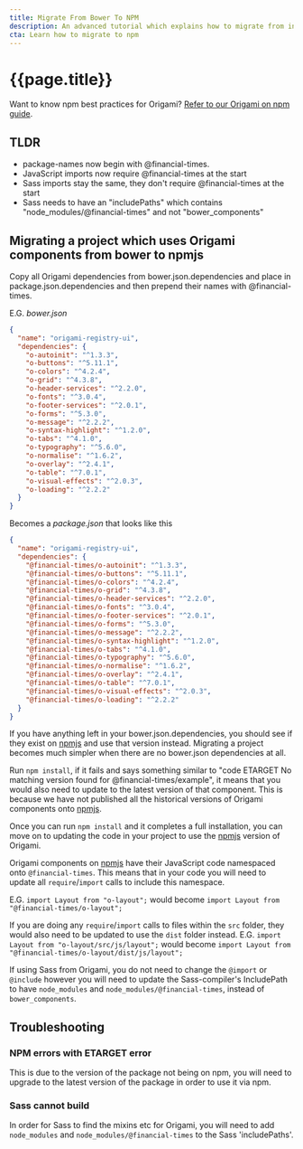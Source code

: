 ```yaml
---
title: Migrate From Bower To NPM
description: An advanced tutorial which explains how to migrate from installing Origami components via Bower, to installing them via npm.
cta: Learn how to migrate to npm
---
```


# {{page.title}}

Want to know npm best practices for Origami? [Refer to our Origami on npm guide](/docs/tutorials/npm/).

## TLDR
- package-names now begin with @financial-times.
- JavaScript imports now require @financial-times at the start
- Sass imports stay the same, they don't require @financial-times at the start
- Sass needs to have an "includePaths" which contains "node_modules/@financial-times" and not "bower_components"

## Migrating a project which uses Origami components from bower to npmjs


Copy all Origami dependencies from bower.json.dependencies and place in package.json.dependencies and then prepend their names with @financial-times.

E.G.
*bower.json*
```json
{
  "name": "origami-registry-ui",
  "dependencies": {
    "o-autoinit": "^1.3.3",
    "o-buttons": "^5.11.1",
    "o-colors": "^4.2.4",
    "o-grid": "^4.3.8",
    "o-header-services": "^2.2.0",
    "o-fonts": "^3.0.4",
    "o-footer-services": "^2.0.1",
    "o-forms": "^5.3.0",
    "o-message": "^2.2.2",
    "o-syntax-highlight": "^1.2.0",
    "o-tabs": "^4.1.0",
    "o-typography": "^5.6.0",
    "o-normalise": "^1.6.2",
    "o-overlay": "^2.4.1",
    "o-table": "^7.0.1",
    "o-visual-effects": "^2.0.3",
    "o-loading": "^2.2.2"
  }
}
```
Becomes a *package.json* that looks like this
```json
{
  "name": "origami-registry-ui",
  "dependencies": {
    "@financial-times/o-autoinit": "^1.3.3",
    "@financial-times/o-buttons": "^5.11.1",
    "@financial-times/o-colors": "^4.2.4",
    "@financial-times/o-grid": "^4.3.8",
    "@financial-times/o-header-services": "^2.2.0",
    "@financial-times/o-fonts": "^3.0.4",
    "@financial-times/o-footer-services": "^2.0.1",
    "@financial-times/o-forms": "^5.3.0",
    "@financial-times/o-message": "^2.2.2",
    "@financial-times/o-syntax-highlight": "^1.2.0",
    "@financial-times/o-tabs": "^4.1.0",
    "@financial-times/o-typography": "^5.6.0",
    "@financial-times/o-normalise": "^1.6.2",
    "@financial-times/o-overlay": "^2.4.1",
    "@financial-times/o-table": "^7.0.1",
    "@financial-times/o-visual-effects": "^2.0.3",
    "@financial-times/o-loading": "^2.2.2"
  }
}
```

If you have anything left in your bower.json.dependencies, you should see if they exist on <a href="https://www.npmjs.com/" class="o-typography-link--external">npmjs</a> and use that version instead. Migrating a project becomes much simpler when there are no bower.json dependencies at all.

Run `npm install`, if it fails and says something similar to "code ETARGET No matching version found for @financial-times/example", it means that you would also need to update to the latest version of that component. This is because we have not published all the historical versions of Origami components onto <a href="https://www.npmjs.com/" class="o-typography-link--external">npmjs</a>.

Once you can run `npm install` and it completes a full installation, you can move on to updating the code in your project to use the <a href="https://www.npmjs.com/" class="o-typography-link--external">npmjs</a> version of Origami.

Origami components on <a href="https://www.npmjs.com/" class="o-typography-link--external">npmjs</a> have their JavaScript code namespaced onto `@financial-times`. This means that in your code you will need to update all `require`/`import` calls to include this namespace.

E.G.
`import Layout from "o-layout";` would become `import Layout from "@financial-times/o-layout";`

If you are doing any `require`/`import` calls to files within the `src` folder, they would also need to be updated to use the `dist` folder instead.
E.G.
`import Layout from "o-layout/src/js/layout";` would become `import Layout from "@financial-times/o-layout/dist/js/layout";`

If using Sass from Origami, you do not need to change the `@import` or `@include` however you will need to update the Sass-compiler's IncludePath to have `node_modules` and `node_modules/@financial-times`, instead of `bower_components`.

## Troubleshooting

### NPM errors with ETARGET error
This is due to the version of the package not being on npm, you will need to upgrade to the latest version of the package in order to use it via npm.

### Sass cannot build
In order for Sass to find the mixins etc for Origami, you will need to add `node_modules` and `node_modules/@financial-times` to the Sass 'includePaths'.
